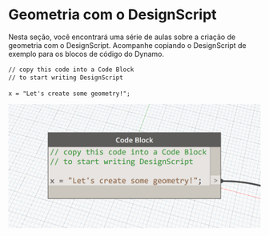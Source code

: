 

# Geometria com o DesignScript

Nesta seção, você encontrará uma série de aulas sobre a criação de geometria com o DesignScript. Acompanhe copiando o DesignScript de exemplo para os blocos de código do Dynamo.

```
// copy this code into a Code Block
// to start writing DesignScript

x = "Let's create some geometry!";
```

![](images/12/CodeBlock.png)

